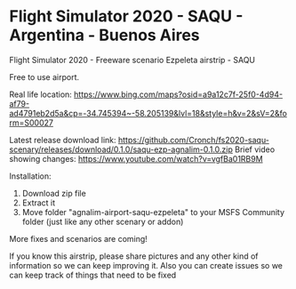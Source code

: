 # Flight Simulator 2020 - SAQU - Argentina - Buenos Aires
Flight Simulator 2020 - Freeware scenario Ezpeleta airstrip - SAQU

Free to use airport.

Real life location: https://www.bing.com/maps?osid=a9a12c7f-25f0-4d94-af79-ad4791eb2d5a&cp=-34.745394~-58.205139&lvl=18&style=h&v=2&sV=2&form=S00027

Latest release download link: https://github.com/Cronch/fs2020-saqu-scenary/releases/download/0.1.0/saqu-ezp-agnalim-0.1.0.zip
Brief video showing changes: https://www.youtube.com/watch?v=vgfBa01RB9M

Installation:
1) Download zip file
2) Extract it
3) Move folder "agnalim-airport-saqu-ezpeleta" to your MSFS Community folder (just like any other scenary or addon)

More fixes and scenarios are coming!

If you know this airstrip, please share pictures and any other kind of information so we can keep improving it.
Also you can create issues so we can keep track of things that need to be fixed
